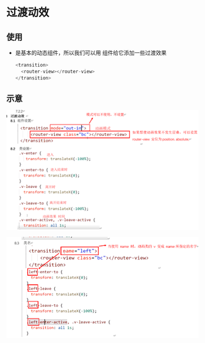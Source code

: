 # 过渡动效

## 使用

  - 是基本的动态组件，所以我们可以用 组件给它添加一些过渡效果

    ```javascript
    <transition>
      <router-view></router-view>
    </transition>
    ```

## 示意

![](image/1_g7pIr9MW3B.png)

![](image/2_fftOWT4zyk.png)
